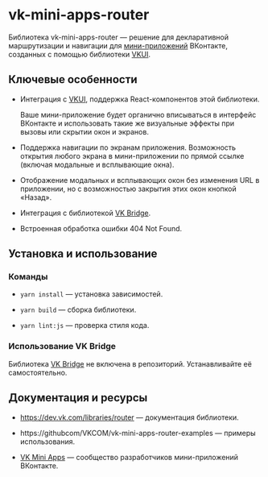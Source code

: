 
# vk-mini-apps-router

Библиотека vk-mini-apps-router — решение для декларативной маршрутизации и навигации для [мини-приложений](https://dev.vk.com/mini-apps/overview) ВКонтакте, созданных с помощью библиотеки [VKUI](https://github.com/VKCOM/VKUI).

## Ключевые особенности

* Интеграция с [VKUI](https://github.com/VKCOM/VKUI), поддержка React-компонентов этой библиотеки.

  Ваше мини-приложение будет органично вписываться в интерфейс ВКонтакте и использовать такие же визуальные эффекты при вызовы или скрытии окон и экранов.

* Поддержка навигации по экранам приложения.  Возможность открытия любого экрана в мини-приложении по прямой ссылке (включая модальные и всплывающие окна).

* Отображение модальных и всплывающих окон без изменения URL в приложении, но с возможностью закрытия этих окон кнопкой «Назад».

* Интеграция с библиотекой [VK Bridge](https://github.com/VKCOM/vk-bridge).

* Встроенная обработка ошибки 404 Not Found.

## Установка и использование

### Команды

* `yarn install` — установка зависимостей.

* `yarn build` — сборка библиотеки.

* `yarn lint:js` — проверка стиля кода.

### Использование VK Bridge

Библиотека [VK Bridge](https://github.com/VKCOM/vk-bridge) не включена в репозиторий. Устанавливайте её самостоятельно.

## Документация и ресурсы

* https://dev.vk.com/libraries/router — документация библиотеки.

* https://githubcom/VKCOM/vk-mini-apps-router-examples — примеры использования.

* [VK Mini Apps](https://vk.com/vkappsdev) — сообщество разработчиков мини-приложений ВКонтакте.

